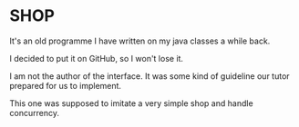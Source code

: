 # SHOP

It's an old programme I have written on my java classes a while back.

I decided to put it on GitHub, so I won't lose it.

I am not the author of the interface. It was some kind of guideline our tutor prepared for us to implement.

This one was supposed to imitate a very simple shop and handle concurrency.